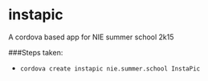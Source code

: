 # instapic
A cordova based app for NIE summer school 2k15

###Steps taken:

* `cordova create instapic nie.summer.school InstaPic`
